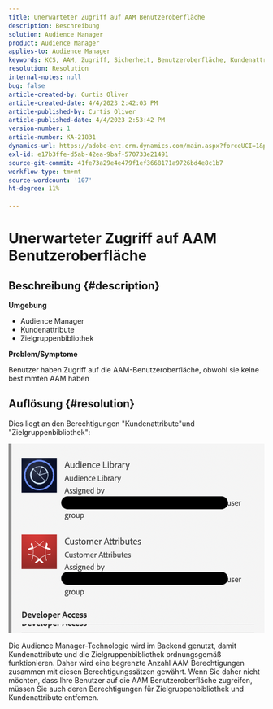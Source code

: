 ```yaml
---
title: Unerwarteter Zugriff auf AAM Benutzeroberfläche
description: Beschreibung
solution: Audience Manager
product: Audience Manager
applies-to: Audience Manager
keywords: KCS, AAM, Zugriff, Sicherheit, Benutzeroberfläche, Kundenattribute, Zielgruppenbibliothek
resolution: Resolution
internal-notes: null
bug: false
article-created-by: Curtis Oliver
article-created-date: 4/4/2023 2:42:03 PM
article-published-by: Curtis Oliver
article-published-date: 4/4/2023 2:53:42 PM
version-number: 1
article-number: KA-21831
dynamics-url: https://adobe-ent.crm.dynamics.com/main.aspx?forceUCI=1&pagetype=entityrecord&etn=knowledgearticle&id=e9c726db-f6d2-ed11-a7c7-6045bd006b25
exl-id: e17b3ffe-d5ab-42ea-9baf-570733e21491
source-git-commit: 41fe73a29e4e479f1ef3668171a9726bd4e8c1b7
workflow-type: tm+mt
source-wordcount: '107'
ht-degree: 11%

---
```


# Unerwarteter Zugriff auf AAM Benutzeroberfläche

## Beschreibung {#description}


<b>Umgebung</b>

- Audience Manager
- Kundenattribute
- Zielgruppenbibliothek


<b>Problem/Symptome</b>



Benutzer haben Zugriff auf die AAM-Benutzeroberfläche, obwohl sie keine bestimmten AAM haben


## Auflösung {#resolution}


Dies liegt an den Berechtigungen &quot;Kundenattribute&quot;und &quot;Zielgruppenbibliothek&quot;:

![](assets/0f984131-f8d2-ed11-a7c7-6045bd006b25.png)



Die Audience Manager-Technologie wird im Backend genutzt, damit Kundenattribute und die Zielgruppenbibliothek ordnungsgemäß funktionieren. Daher wird eine begrenzte Anzahl AAM Berechtigungen zusammen mit diesen Berechtigungssätzen gewährt. Wenn Sie daher nicht möchten, dass Ihre Benutzer auf die AAM Benutzeroberfläche zugreifen, müssen Sie auch deren Berechtigungen für Zielgruppenbibliothek und Kundenattribute entfernen.
